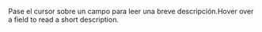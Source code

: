 <span data-ttu-id="024ac-101">Pase el cursor sobre un campo para leer una breve descripción.</span><span class="sxs-lookup"><span data-stu-id="024ac-101">Hover over a field to read a short description.</span></span>
